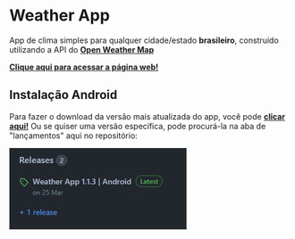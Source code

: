 # Weather App

App de clima simples para qualquer cidade/estado **brasileiro**, construído utilizando a API do __[Open Weather Map](https://openweathermap.org/)__

__[Clique aqui para acessar a página web!](https://weather-webapp-seven.vercel.app/)__

## Instalação Android

Para fazer o download da versão mais atualizada do app, você pode __[clicar aqui!](https://expo.dev/artifacts/eas/5ergW18cHTPnfkeXcrMAfY.apk)__ Ou se quiser uma versão específica, pode procurá-la na aba de "lançamentos" aqui no repositório:

![lançamentos](./NativeApp/assets/releases_exemple.jpg)
